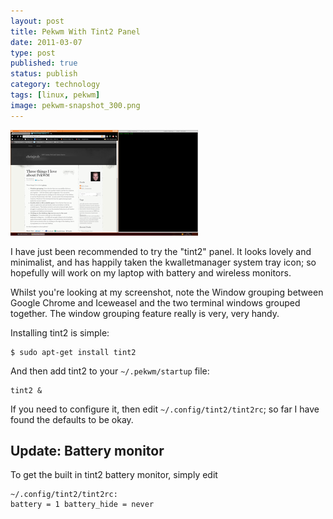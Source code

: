 ```yaml
--- 
layout: post 
title: Pekwm With Tint2 Panel
date: 2011-03-07
type: post 
published: true 
status: publish
category: technology
tags: [linux, pekwm]
image: pekwm-snapshot_300.png
---
```


<a href="/assets/2011-03-pekwm-snapshot.png"><img src="/assets/pekwm-snapshot_300.png" class="image-right" alt="PekWM with Tint2 Panel"></a>

I have just been recommended to try the "tint2" panel. It looks lovely
and minimalist, and has happily taken the kwalletmanager system tray
icon; so hopefully will work on my laptop with battery and wireless
monitors.

<!--more-->

Whilst you're looking at my screenshot, note the Window grouping between
Google Chrome and Iceweasel and the two terminal windows grouped
together. The window grouping feature really is very, very handy.

Installing tint2 is simple:

    $ sudo apt-get install tint2

And then add tint2 to your `~/.pekwm/startup` file:

    tint2 &

If you need to configure it, then edit `~/.config/tint2/tint2rc`; so far
I have found the defaults to be okay.

Update: Battery monitor
-----------------------

To get the built in tint2 battery monitor, simply edit

    ~/.config/tint2/tint2rc:
    battery = 1 battery_hide = never

